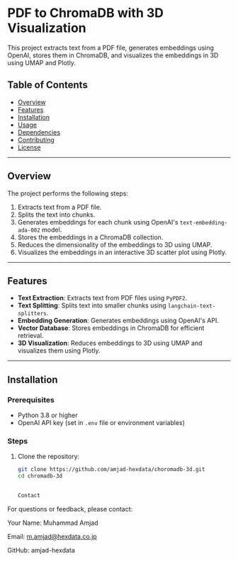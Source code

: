 # PDF to ChromaDB with 3D Visualization

This project extracts text from a PDF file, generates embeddings using OpenAI, stores them in ChromaDB, and visualizes the embeddings in 3D using UMAP and Plotly.

## Table of Contents
- [Overview](#overview)
- [Features](#features)
- [Installation](#installation)
- [Usage](#usage)
- [Dependencies](#dependencies)
- [Contributing](#contributing)
- [License](#license)

---

## Overview
The project performs the following steps:
1. Extracts text from a PDF file.
2. Splits the text into chunks.
3. Generates embeddings for each chunk using OpenAI's `text-embedding-ada-002` model.
4. Stores the embeddings in a ChromaDB collection.
5. Reduces the dimensionality of the embeddings to 3D using UMAP.
6. Visualizes the embeddings in an interactive 3D scatter plot using Plotly.

---

## Features
- **Text Extraction**: Extracts text from PDF files using `PyPDF2`.
- **Text Splitting**: Splits text into smaller chunks using `langchain-text-splitters`.
- **Embedding Generation**: Generates embeddings using OpenAI's API.
- **Vector Database**: Stores embeddings in ChromaDB for efficient retrieval.
- **3D Visualization**: Reduces embeddings to 3D using UMAP and visualizes them using Plotly.

---

## Installation

### Prerequisites
- Python 3.8 or higher
- OpenAI API key (set in `.env` file or environment variables)

### Steps
1. Clone the repository:
   ```bash
   git clone https://github.com/amjad-hexdata/choromadb-3d.git
   cd chromadb-3d

  
   Contact
For questions or feedback, please contact:

Your Name: Muhammad Amjad

Email: m.amjad@hexdata.co.jp

GitHub: amjad-hexdata